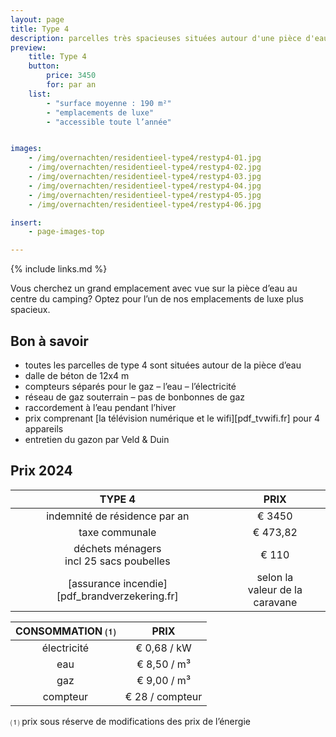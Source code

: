 ```yaml
---
layout: page
title: Type 4
description: parcelles très spacieuses situées autour d'une pièce d'eau
preview:
    title: Type 4
    button:
        price: 3450
        for: par an
    list:
        - "surface moyenne : 190 m²"
        - "emplacements de luxe"
        - "accessible toute l’année"


images:
    - /img/overnachten/residentieel-type4/restyp4-01.jpg
    - /img/overnachten/residentieel-type4/restyp4-02.jpg
    - /img/overnachten/residentieel-type4/restyp4-03.jpg
    - /img/overnachten/residentieel-type4/restyp4-04.jpg
    - /img/overnachten/residentieel-type4/restyp4-05.jpg
    - /img/overnachten/residentieel-type4/restyp4-06.jpg

insert:
    - page-images-top

---
```


{% include links.md %}

Vous cherchez un grand emplacement avec vue sur la pièce d’eau au centre du camping? Optez pour l’un de nos emplacements de luxe plus spacieux.

## Bon à savoir

- toutes les parcelles de type 4 sont situées autour de la pièce d’eau
- dalle de béton de 12x4 m
- compteurs séparés pour le gaz – l’eau – l’électricité
- réseau de gaz souterrain – pas de bonbonnes de gaz
- raccordement à l’eau pendant l’hiver
- prix comprenant [la télévision numérique et le wifi][pdf_tvwifi.fr] pour 4 appareils
- entretien du gazon par Veld & Duin


## Prix 2024

TYPE 4                |PRIX           |
:--------------------:|:--------------:|
indemnité de résidence par an |€ 3450           
taxe communale                |€ 473,82
déchets ménagers<br>incl 25 sacs poubelles<br> | € 110   
[assurance incendie][pdf_brandverzekering.fr]     |selon la<br>valeur de la caravane

CONSOMMATION ⑴        |PRIX        |
:--------------------:|:-------------:|
électricité           | € 0,68 / kW        
eau                   | € 8,50 / m³
gaz                   | € 9,00 / m³       
compteur              | € 28 / compteur       

⑴ prix sous réserve de modifications des prix de l’énergie
